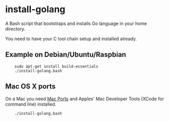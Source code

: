 # install-golang

A Bash script that bootstraps and installs Go language in your home directory.

You need to have your C tool chain setup and installed already.

## Example on Debian/Ubuntu/Raspbian

```
    sudo apt-get install build-essentials
    ./install-golang.bash
```

## Mac OS X ports

On a Mac you need [Mac Ports](https://www.macports.org/) and Apples' Mac Developer Tools (XCode for command line) installed.

```
    ./install-golang.bash
```



